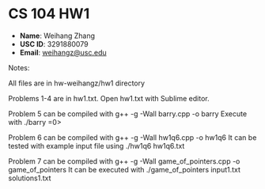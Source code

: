# CS 104 HW1

- **Name**: Weihang Zhang
- **USC ID**: 3291880079
- **Email**: weihangz@usc.edu

Notes:

All files are in hw-weihangz/hw1 directory

Problems 1-4 are in hw1.txt. Open hw1.txt with Sublime 
editor.

Problem 5 can be compiled with g++ -g -Wall barry.cpp -o barry
Execute with ./barry <integer value>=0>

Problem 6 can be compiled with g++ -g -Wall hw1q6.cpp -o hw1q6
It can be tested with example input file using 
./hw1q6 hw1q6.txt

Problem 7 can be compiled with g++ -g -Wall game_of_pointers.cpp 
-o game_of_pointers It can be executed with ./game_of_pointers 
input1.txt solutions1.txt

